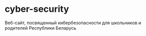 # cyber-security
Веб-сайт, посвященный кибербезопасности для школьников и родителей Республики Беларусь
